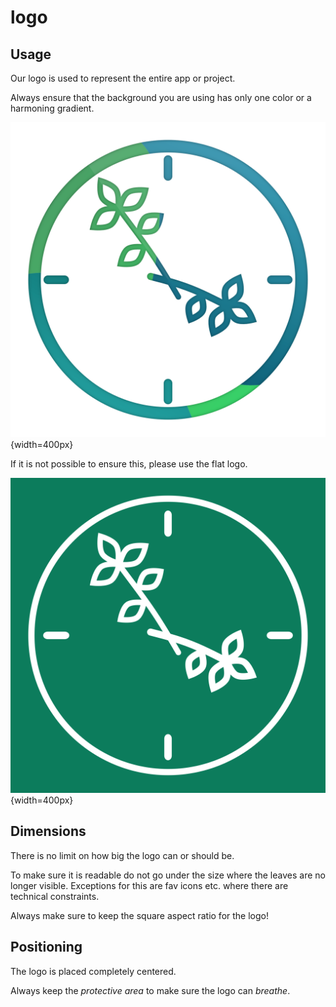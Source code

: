 logo
===

## Usage
Our logo is used to represent the entire app or project.

Always ensure that the background you are using has only one color or a harmoning gradient.

![Color](./color/ThymeSaveLogo.svg){width=400px}

If it is not possible to ensure this, please use the flat logo.

![Flat](./flat/ThymeSaveLogo.svg){width=400px}

## Dimensions
There is no limit on how big the logo can or should be.

To make sure it is readable do not go under the size where the leaves are no longer visible. Exceptions for this are fav icons etc. where there are technical constraints.

Always make sure to keep the square aspect ratio for the logo!

## Positioning
The logo is placed completely centered. 

Always keep the _protective area_ to make sure the logo can _breathe_.
